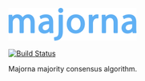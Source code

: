 <a href="#"><img src="/src/res/majorna.png" width="256"></a>

[![Build Status](https://travis-ci.org/majorna/majorna.svg?branch=master)](https://travis-ci.org/majorna/majorna)

Majorna majority consensus algorithm.

